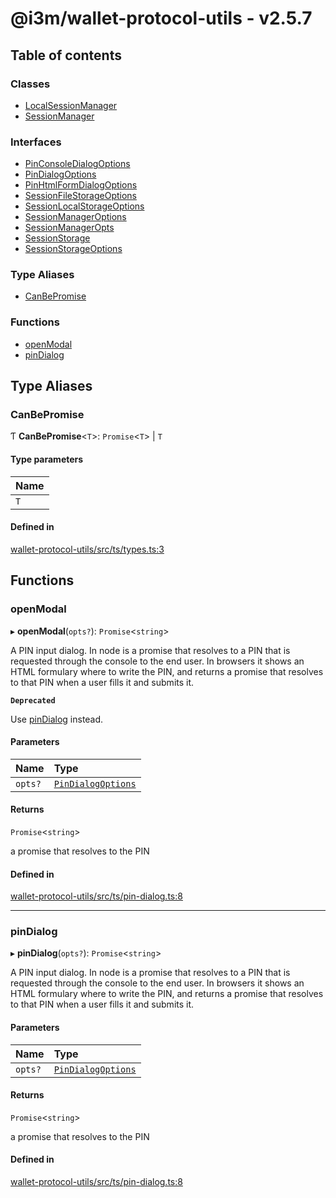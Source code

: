 # @i3m/wallet-protocol-utils - v2.5.7

## Table of contents

### Classes

- [LocalSessionManager](classes/LocalSessionManager.md)
- [SessionManager](classes/SessionManager.md)

### Interfaces

- [PinConsoleDialogOptions](interfaces/PinConsoleDialogOptions.md)
- [PinDialogOptions](interfaces/PinDialogOptions.md)
- [PinHtmlFormDialogOptions](interfaces/PinHtmlFormDialogOptions.md)
- [SessionFileStorageOptions](interfaces/SessionFileStorageOptions.md)
- [SessionLocalStorageOptions](interfaces/SessionLocalStorageOptions.md)
- [SessionManagerOptions](interfaces/SessionManagerOptions.md)
- [SessionManagerOpts](interfaces/SessionManagerOpts.md)
- [SessionStorage](interfaces/SessionStorage.md)
- [SessionStorageOptions](interfaces/SessionStorageOptions.md)

### Type Aliases

- [CanBePromise](API.md#canbepromise)

### Functions

- [openModal](API.md#openmodal)
- [pinDialog](API.md#pindialog)

## Type Aliases

### CanBePromise

Ƭ **CanBePromise**<`T`\>: `Promise`<`T`\> \| `T`

#### Type parameters

| Name |
| :------ |
| `T` |

#### Defined in

[wallet-protocol-utils/src/ts/types.ts:3](https://gitlab.com/i3-market/code/wp3/t3.2/i3m-wallet-monorepo/-/blob/a824401/packages/wallet-protocol-utils/src/ts/types.ts#L3)

## Functions

### openModal

▸ **openModal**(`opts?`): `Promise`<`string`\>

A PIN input dialog. In node is a promise that resolves to a PIN that is requested through the console to the end user. In browsers it shows an HTML formulary where to write the PIN, and returns a promise that resolves to that PIN when a user fills it and submits it.

**`Deprecated`**

Use [pinDialog](API.md#pindialog) instead.

#### Parameters

| Name | Type |
| :------ | :------ |
| `opts?` | [`PinDialogOptions`](interfaces/PinDialogOptions.md) |

#### Returns

`Promise`<`string`\>

a promise that resolves to the PIN

#### Defined in

[wallet-protocol-utils/src/ts/pin-dialog.ts:8](https://gitlab.com/i3-market/code/wp3/t3.2/i3m-wallet-monorepo/-/blob/a824401/packages/wallet-protocol-utils/src/ts/pin-dialog.ts#L8)

___

### pinDialog

▸ **pinDialog**(`opts?`): `Promise`<`string`\>

A PIN input dialog. In node is a promise that resolves to a PIN that is requested through the console to the end user. In browsers it shows an HTML formulary where to write the PIN, and returns a promise that resolves to that PIN when a user fills it and submits it.

#### Parameters

| Name | Type |
| :------ | :------ |
| `opts?` | [`PinDialogOptions`](interfaces/PinDialogOptions.md) |

#### Returns

`Promise`<`string`\>

a promise that resolves to the PIN

#### Defined in

[wallet-protocol-utils/src/ts/pin-dialog.ts:8](https://gitlab.com/i3-market/code/wp3/t3.2/i3m-wallet-monorepo/-/blob/a824401/packages/wallet-protocol-utils/src/ts/pin-dialog.ts#L8)
